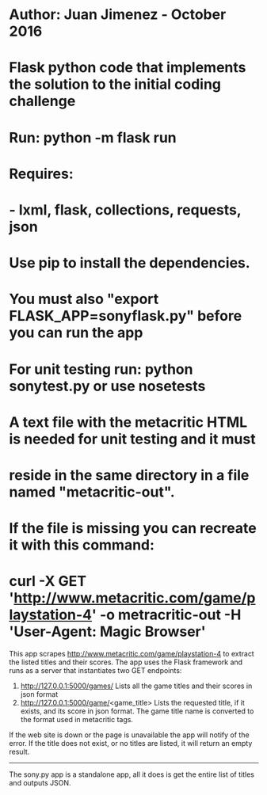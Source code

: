 # Author: Juan Jimenez - October 2016
# Flask python code that implements the solution to the initial coding challenge
# Run: python -m flask run
# Requires:
#	- lxml, flask, collections, requests, json
# Use pip to install the dependencies.
# You must also "export FLASK_APP=sonyflask.py" before you can run the app
# For unit testing run: python sonytest.py or use nosetests
# A text file with the metacritic HTML is needed for unit testing and it must
# reside in the same directory in a file named "metacritic-out".
# If the file is missing you can recreate it with this command:
#   curl -X GET 'http://www.metacritic.com/game/playstation-4' -o metracritic-out -H 'User-Agent: Magic Browser'

This app scrapes http://www.metacritic.com/game/playstation-4 to extract the listed titles
and their scores. The app uses the Flask framework and runs as a server that instantiates
two GET endpoints:

1. http://127.0.0.1:5000/games/
	Lists all the game titles and their scores in json format
2. http://127.0.0.1:5000/game/<game_title>
        Lists the requested title, if it exists, and its score in json format. The
	game title name is converted to the format used in metacritic tags.

If the web site is down or the page is unavailable the app will notify of the error.
If the title does not exist, or no titles are listed, it will return an empty result.

--------

The sony.py app is a standalone app, all it does is get the entire list of titles
and outputs JSON.
